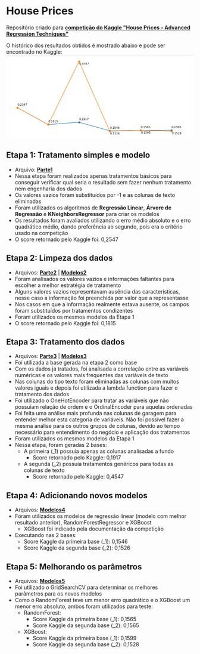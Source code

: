 # House Prices
Repositório criado para **[competição do Kaggle "House Prices - Advanced Regression Techniques"](https://www.kaggle.com/competitions/house-prices-advanced-regression-techniques/overview)**

O histórico dos resultados obtidos é mostrado abaixo e pode ser encontrado no Kaggle:
<img src="https://github.com/PedroALage/House_Prices/blob/main/pkgImagens/grafEvolucao.png"/>

## Etapa 1: Tratamento simples e modelo
- Arquivo: [**Parte1**](https://github.com/PedroALage/House_Prices/blob/main/Parte1.ipynb)
- Nessa etapa foram realizados apenas tratamentos básicos para conseguir verificar qual seria o resultado sem fazer nenhum tratamento nem engenharia dos dados
- Os valores vazios foram substituídos por -1 e as colunas de texto eliminadas
- Foram utilizados os algoritmos de **Regressão Linear**, **Árvore de Regressão** e **KNeighborsRegressor** para criar os modelos
- Os resultados foram avaliados utilizando o erro médio absoluto e o erro quadrático médio, dando preferência ao segundo, pois era o critério usado na competição
- O score retornado pelo Kaggle foi: 0,2547

## Etapa 2: Limpeza dos dados
- Arquivos: [**Parte2**](https://github.com/PedroALage/House_Prices/blob/main/Parte2.ipynb) | [**Modelos2**](https://github.com/PedroALage/House_Prices/blob/main/Modelos2.ipynb)
- Foram analisados os valores vazios e informações faltantes para escolher a melhor estratégia de tratamento
- Alguns valores vazios representavam ausência das características, nesse caso a informação foi preenchida por valor que a representasse
- Nos casos em que a informação realmente estava ausente, os campos foram substituídos por tratamentos condizentes
- Foram utilizados os mesmos modelos da Etapa 1
- O score retornado pelo Kaggle foi: 0,1815

## Etapa 3: Tratamento dos dados
- Arquivos: [**Parte3**](https://github.com/PedroALage/House_Prices/blob/main/Parte3.ipynb) | [**Modelos3**](https://github.com/PedroALage/House_Prices/blob/main/Modelos3.ipynb)
- Foi utilizada a base gerada na etapa 2 como base
- Com os dados já tratados, foi analisada a correlação entre as variáveis numéricas e os valores mais frequentes das variáveis de texto
- Nas colunas do tipo texto foram eliminadas as colunas com muitos valores iguais e depois foi utilizada a lambda function para fazer o tratamento dos dados
- Foi utilizado o OneHotEncoder para tratar as variáveis que não possuíam relação de ordem e o OrdinalEncoder para aquelas ordenadas
- Foi feita uma análise mais profunda nas colunas de garagem para entender melhor esta categoria de variáveis. Não foi possível fazer a mesma análise para os outros grupos de colunas, devido ao tempo necessário para entendimento do negócio e aplicação dos tratamentos
- Foram utilizados os mesmos modelos da Etapa 1
- Nessa etapa, foram geradas 2 bases:
  - A primeira (_1) possuía apenas as colunas analisadas a fundo
    - Score retornado pelo Kaggle: 0,1917
  - A segunda (_2) possuía tratamentos genéricos para todas as colunas de texto
    - Score retornado pelo Kaggle: 0,4547

## Etapa 4: Adicionando novos modelos
- Arquivos: [**Modelos4**](https://github.com/PedroALage/House_Prices/blob/main/Modelos4.ipynb)
- Foram utilizados os modelos de regressão linear (modelo com melhor resultado anterior), RandomForestRegressor e XGBoost
  - XGBoost foi indicado pela documentação da competição
- Executando nas 2 bases:
  - Score Kaggle da primeira base (_1): 0,1546
  - Score Kaggle da segunda base (_2): 0,1526

## Etapa 5: Melhorando os parâmetros
- Arquivos: [**Modelos5**](https://github.com/PedroALage/House_Prices/blob/main/Modelos5.ipynb)
- Foi utilizado o GridSearchCV para determinar os melhores parâmetros para os novos modelos
- Como o RandomForest teve um menor erro quadrático e o XGBoost um menor erro absoluto, ambos foram utilizados para teste:
  - RandomForest:
    - Score Kaggle da primeira base (_1): 0,1565
    - Score Kaggle da segunda base (_2): 0,1565
  - XGBoost:
    - Score Kaggle da primeira base (_1): 0,1599
    - Score Kaggle da segunda base (_2): 0,1528 

